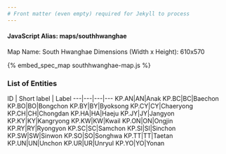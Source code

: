 ```yaml
---
# Front matter (even empty) required for Jekyll to process
---
```


#### JavaScript Alias: maps/southhwanghae

Map Name: South Hwanghae
Dimensions (Width x Height): 610x570



{% embed_spec_map southhwanghae-map.js %}

### List of Entities

ID | Short label | Label
---|---|---|---
KP.AN|AN|Anak
KP.BC|BC|Baechon
KP.BO|BO|Bongchon
KP.BY|BY|Byoksong
KP.CY|CY|Chaeryong
KP.CH|CH|Chongdan
KP.HA|HA|Haeju
KP.JY|JY|Jangyon
KP.KY|KY|Kangryong
KP.KW|KW|Kwail
KP.ON|ON|Ongjin
KP.RY|RY|Ryongyon
KP.SC|SC|Samchon
KP.SI|SI|Sinchon
KP.SW|SW|Sinwon
KP.SO|SO|Songhwa
KP.TT|TT|Taetan
KP.UN|UN|Unchon
KP.UR|UR|Unryul
KP.YO|YO|Yonan